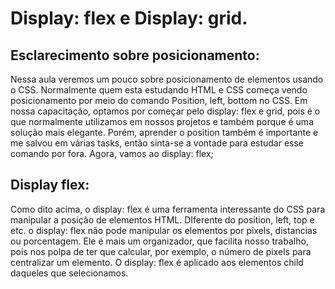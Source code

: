 # Display: flex e Display: grid.

## Esclarecimento sobre posicionamento:

Nessa aula veremos um pouco sobre posicionamento de elementos usando o CSS. Normalmente quem esta estudando HTML e CSS começa vendo posicionamento por meio do comando Position, left, bottom no CSS. Em nossa capacitação, optamos por começar pelo display: flex e grid, pois é o que normalmente utilizamos em nossos projetos e também porque é uma solução mais elegante. Porém, aprender o position também é importante e me salvou em várias tasks, então sinta-se a vontade para estudar esse comando por fora. Agora, vamos ao display: flex;

## Display flex:

Como dito acima, o display: flex é uma ferramenta interessante do CSS para manipular a posição de elementos HTML. DIferente do position, left, top e etc. o display: flex não pode manipular os elementos por pixels, distancias ou porcentagem. Ele é mais um organizador, que facilita nosso trabalho, pois nos polpa de ter que calcular, por exemplo, o número de pixels para centralizar um elemento. O display: flex é aplicado aos elementos child daqueles que selecionamos.
